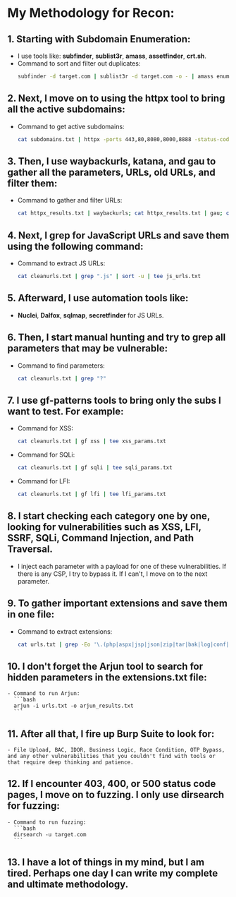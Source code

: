 # My Methodology for Recon:

## 1. **Starting with Subdomain Enumeration:**
   - I use tools like: **subfinder**, **sublist3r**, **amass**, **assetfinder**, **crt.sh**.
   - Command to sort and filter out duplicates:
     ```bash
     subfinder -d target.com | sublist3r -d target.com -o - | amass enum -passive -d target.com | assetfinder --subs-only target.com | sort -u > subdomains.txt
     ```

## 2. **Next, I move on to using the httpx tool to bring all the active subdomains:**
   - Command to get active subdomains:
     ```bash
     cat subdomains.txt | httpx -ports 443,80,8080,8000,8888 -status-code -mc 200,403,400,500 | sort -k2 | uniq | tee httpx_results.txt
     ```

## 3. **Then, I use waybackurls, katana, and gau to gather all the parameters, URLs, old URLs, and filter them:**
   - Command to gather and filter URLs:
     ```bash
     cat httpx_results.txt | waybackurls; cat httpx_results.txt | gau; cat httpx_results.txt | katana -silent -jc -d 5) | httpx -ports 443,80,8080,8000,8888 -status-code -mc 200,403,400,500 | sort -k2 | uniq | tee cleanurls.txt
     ```

## 4. **Next, I grep for JavaScript URLs and save them using the following command:**
   - Command to extract JS URLs:
     ```bash
     cat cleanurls.txt | grep ".js" | sort -u | tee js_urls.txt
     ```

## 5. **Afterward, I use automation tools like:**
   - **Nuclei**, **Dalfox**, **sqlmap**, **secretfinder** for JS URLs.

## 6. **Then, I start manual hunting and try to grep all parameters that may be vulnerable:**
   - Command to find parameters:
     ```bash
     cat cleanurls.txt | grep "?"
     ```

## 7. **I use gf-patterns tools to bring only the subs I want to test. For example:**
   - Command for XSS:
     ```bash
     cat cleanurls.txt | gf xss | tee xss_params.txt
     ```
   - Command for SQLi:
     ```bash
     cat cleanurls.txt | gf sqli | tee sqli_params.txt
     ```
   - Command for LFI:
     ```bash
     cat cleanurls.txt | gf lfi | tee lfi_params.txt
     ```

## 8. **I start checking each category one by one, looking for vulnerabilities such as XSS, LFI, SSRF, SQLi, Command Injection, and Path Traversal.**
   - I inject each parameter with a payload for one of these vulnerabilities. If there is any CSP, I try to bypass it. If I can't, I move on to the next parameter.

## 9. **To gather important extensions and save them in one file:**
   - Command to extract extensions:
     ```bash
     cat urls.txt | grep -Eo '\.(php|aspx|jsp|json|zip|tar|bak|log|conf|ini|sql|xml|csv|yaml|env|config)(\?|$)' | sort -u > extensions.txt
     ```

## 10. **I don't forget the Arjun tool to search for hidden parameters in the extensions.txt file:**
    - Command to run Arjun:
      ```bash
      arjun -i urls.txt -o arjun_results.txt
      ```

## 11. **After all that, I fire up Burp Suite to look for:**
    - File Upload, BAC, IDOR, Business Logic, Race Condition, OTP Bypass, and any other vulnerabilities that you couldn't find with tools or that require deep thinking and patience.

## 12. **If I encounter 403, 400, or 500 status code pages, I move on to fuzzing. I only use dirsearch for fuzzing:**
    - Command to run fuzzing:
      ```bash
      dirsearch -u target.com
      ```

## 13. **I have a lot of things in my mind, but I am tired. Perhaps one day I can write my complete and ultimate methodology.**
